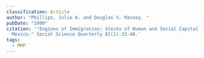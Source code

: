 ```yaml
---
classification: Article
author: "Phillips, Julie A. and Douglas S. Massey. "
pubDate: "1999"
citation: '"Engines of Immigration: Stocks of Human and Social Capital in
  Mexico." Social Science Quarterly 81(1):33-48.'
tags:
  - MMP
---
```

